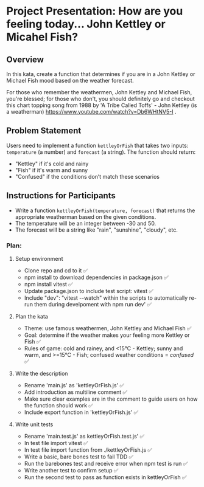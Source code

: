 # Project Presentation: How are you feeling today... John Kettley or Micahel Fish?

## Overview

In this kata, create a function that determines if you are in a John Kettley or Michael Fish mood based on the weather forecast. 

For those who remember the weathermen, John Kettley and Michael Fish, you're blessed; for those who don't, you should definitely go and checkout this chart topping song from 1988 by 'A Tribe Called Toffs' - John Kettley (is a weatherman) https://www.youtube.com/watch?v=Db6WHtNV5-I .

## Problem Statement

Users need to implement a function `kettleyOrFish` that takes two inputs: `temperature` (a number) and `forecast` (a string). The function should return:
- "Kettley" if it's cold and rainy
- "Fish" if it's warm and sunny
- "Confused" if the conditions don’t match these scenarios

## Instructions for Participants

- Write a function `kettleyOrFish(temperature, forecast)` that returns the appropriate weatherman based on the given conditions.
- The temperature will be an integer between -30 and 50.
- The forecast will be a string like "rain", "sunshine", "cloudy", etc.


### Plan:

1) Setup environment
    - Clone repo and cd to it ✅
    - npm install to download dependencies in package.json ✅
    - npm install vitest ✅
    - Update package.json to include test script: vitest ✅
    - Include "dev": "vitest --watch" within the scripts to automatically re-run them during develpoment with npm run dev' ✅

2) Plan the kata
    - Theme: use famous weathermen, John Kettley and Michael Fish ✅
    - Goal: determine if the weather makes your feeling more Kettley or Fish ✅
    - Rules of game: cold and rainey, and <15°C - Kettley; sunny and warm, and >=15°C - Fish; confused weather conditions = *confused* ✅

3) Write the description
    - Rename 'main.js' as 'kettleyOrFish.js' ✅
    - Add introduction as multiline comment ✅
    - Make sure clear examples are in the comment to guide users on how the function should work ✅
    - Include export function in 'kettleyOrFish.js' ✅

4) Write unit tests
    - Rename 'main.test.js' as kettleyOrFish.test.js' ✅
    - In test file import vitest ✅
    - In test file import function from ./kettleyOrFish.js ✅
    - Write a basic, bare bones test to fail TDD ✅
    - Run the barebones test and receive error when npm test is run ✅
    - Write another test to confirm setup ✅
    - Run the second test to pass as function exists in kettleyOrFish ✅
   

